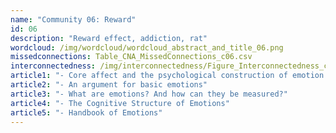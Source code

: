```yaml
---
name: "Community 06: Reward"
id: 06
description: "Reward effect, addiction, rat"
wordcloud: /img/wordcloud/wordcloud_abstract_and_title_06.png
missedconnections: Table_CNA_MissedConnections_c06.csv
interconnectedness: /img/interconnectedness/Figure_Interconnectedness_c06.png
article1: "- Core affect and the psychological construction of emotion."
article2: "- An argument for basic emotions"
article3: "- What are emotions? And how can they be measured?"
article4: "- The Cognitive Structure of Emotions"
article5: "- Handbook of Emotions"
---
```


